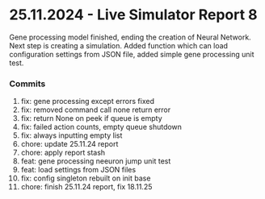 <h1>25.11.2024 - Live Simulator Report 8</h1>

<p>
    Gene processing model finished, ending the creation of Neural Network. Next step is creating a simulation. Added function which can load configuration settings from JSON file, added simple gene processing unit test.
</p>

<h3>Commits</h3>
<ol>
    <li>fix: gene processing except errors fixed</li>
    <li>fix: removed command call none return error</li>
    <li>fix: return None on peek if queue is empty</li>
    <li>fix: failed action counts, empty queue shutdown</li>
    <li>fix: always inputting empty list</li>
    <li>chore: update 25.11.24 report</li>
    <li>chore: apply report stash</li>
    <li>feat: gene processing neeuron jump unit test</li>
    <li>feat: load settings from JSON files</li>
    <li>fix: config singleton rebuilt on init base</li>
    <li>chore: finish 25.11.24 report, fix 18.11.25</li>
</ol>